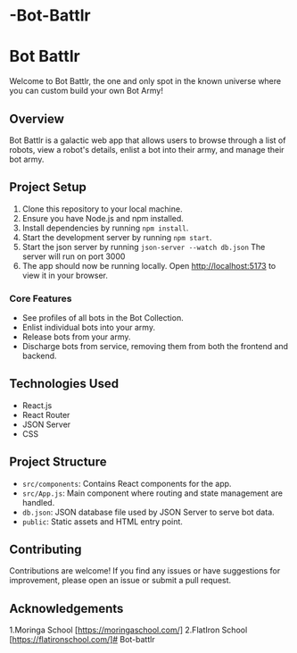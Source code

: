 # -Bot-Battlr
# Bot Battlr

Welcome to Bot Battlr, the one and only spot in the known universe where you can custom build your own Bot Army!

## Overview

Bot Battlr is a galactic web app that allows users to browse through a list of robots, view a robot's details, enlist a bot into their army, and manage their bot army.

## Project Setup

1. Clone this repository to your local machine.
2. Ensure you have Node.js and npm installed.
3. Install dependencies by running `npm install`.
4. Start the development server by running `npm start`.
5. Start the json server by running `json-server --watch db.json`  The server will run on port 3000 [](http://localhost:3000) 
6. The app should now be running locally. Open [http://localhost:5173](http://localhost:5173) to view it in your browser.


### Core Features

- See profiles of all bots in the Bot Collection.
- Enlist individual bots into your army.
- Release bots from your army.
- Discharge bots from service, removing them from both the frontend and backend.


## Technologies Used

- React.js
- React Router
- JSON Server
- CSS

## Project Structure

- `src/components`: Contains React components for the app.
- `src/App.js`: Main component where routing and state management are handled.
- `db.json`: JSON database file used by JSON Server to serve bot data.
- `public`: Static assets and HTML entry point.

## Contributing

Contributions are welcome! If you find any issues or have suggestions for improvement, please open an issue or submit a pull request.

## Acknowledgements

1.Moringa School [https://moringaschool.com/]
2.FlatIron School [https://flatironschool.com/]# Bot-battlr
